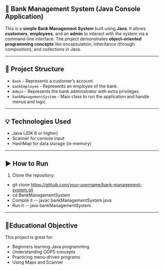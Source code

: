 ## 🏦 Bank Management System (Java Console Application)

This is a **simple Bank Management System** built using **Java**. It allows **customers**, **employees**, and an **admin** to interact with the system via a command-line interface. The project demonstrates **object-oriented programming concepts** like encapsulation, inheritance (through composition), and collections in Java.

---

## 📂 Project Structure

- `Bank` - Represents a customer’s account.
- `bankEmployee` - Represents an employee of the bank.
- `Admin` - Represents the bank administrator with extra privileges.
- `bankManagementSystem` - Main class to run the application and handle menus and logic.

---

## 💡 Technologies Used

- Java (JDK 8 or higher)
- Scanner for console input
- HashMap for data storage (in-memory)

---

## ▶️ How to Run

1. Clone the repository:
- git clone https://github.com/your-username/bank-management-system.git
- cd BankManagementSystem
- Compile it -- javac bankManagementSystem.java
- Run it -- java bankManagementSystem

---

## 📘Educational Objective
This project is great for:
- Beginners learning Java programming
- Understanding OOPS concepts
- Practicing menu-driven programs
- Using Maps and Scanner
